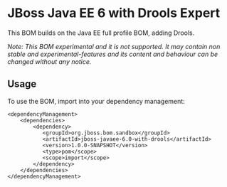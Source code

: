 JBoss Java EE 6 with Drools Expert
===================================

This BOM builds on the Java EE full profile BOM, adding Drools.

_Note: This BOM experimental and it is not supported. It may contain non stable and experimental-features and its content and behaviour can be changed without any notice._
 
Usage
-----
 
To use the BOM, import into your dependency management:

    <dependencyManagement>
        <dependencies>
            <dependency>
               <groupId>org.jboss.bom.sandbox</groupId>
               <artifactId>jboss-javaee-6.0-with-drools</artifactId>
               <version>1.0.0-SNAPSHOT</version>
               <type>pom</scope>
               <scope>import</scope>
            </dependency>
        </dependencies>
    </dependencyManagement>
